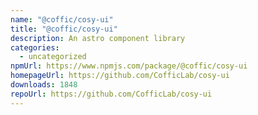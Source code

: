 ```yaml
---
name: "@coffic/cosy-ui"
title: "@coffic/cosy-ui"
description: An astro component library
categories:
  - uncategorized
npmUrl: https://www.npmjs.com/package/@coffic/cosy-ui
homepageUrl: https://github.com/CofficLab/cosy-ui
downloads: 1848
repoUrl: https://github.com/CofficLab/cosy-ui
---
```

